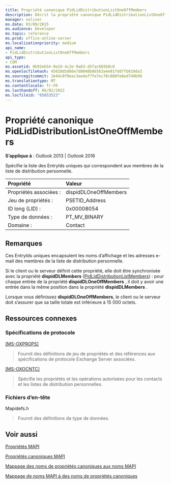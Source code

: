 ```yaml
---
title: Propriété canonique PidLidDistributionListOneOffMembers
description: Décrit la propriété canonique PidLidDistributionListOneOffMembers, qui spécifie une liste d’EntryIds uniques.
manager: soliver
ms.date: 03/09/2015
ms.audience: Developer
ms.topic: reference
ms.prod: office-online-server
ms.localizationpriority: medium
api_name:
- PidLidDistributionListOneOffMembers
api_type:
- COM
ms.assetid: 0b92e654-9e2d-4c2e-9a63-d5fac603b0c0
ms.openlocfilehash: 45010d5d66e7d0048b86563a4e01fdd7fb019da3
ms.sourcegitcommit: 1b44c8f9eac3aedaf7fe7ec70c808fe8ed7d4b99
ms.translationtype: MT
ms.contentlocale: fr-FR
ms.lasthandoff: 06/02/2022
ms.locfileid: "65853523"
---
```

# <a name="pidliddistributionlistoneoffmembers-canonical-property"></a>Propriété canonique PidLidDistributionListOneOffMembers

  
  
**S’applique à** : Outlook 2013 | Outlook 2016 
  
Spécifie la liste des EntryIds uniques qui correspondent aux membres de la liste de distribution personnelle.
  
|Propriété |Valeur |
|:-----|:-----|
|Propriétés associées :  <br/> |dispidDLOneOffMembers  <br/> |
|Jeu de propriétés :  <br/> |PSETID_Address  <br/> |
|ID long (LID) :  <br/> |0x00008054  <br/> |
|Type de données :  <br/> |PT_MV_BINARY  <br/> |
|Domaine :  <br/> |Contact  <br/> |
   
## <a name="remarks"></a>Remarques

Ces EntryIds uniques encapsulent les noms d’affichage et les adresses e-mail des membres de la liste de distribution personnelle.
  
Si le client ou le serveur définit cette propriété, elle doit être synchronisée avec la propriété **dispidDLMembers** ([PidLidDistributionListMembers](pidliddistributionlistmembers-canonical-property.md)) : pour chaque entrée de la propriété **dispidDLOneOffMembers** , il doit y avoir une entrée dans la même position dans la propriété **dispidDLMembers** . 
  
Lorsque vous définissez **dispidDLOneOffMembers**, le client ou le serveur doit s’assurer que sa taille totale est inférieure à 15 000 octets.
  
## <a name="related-resources"></a>Ressources connexes

### <a name="protocol-specifications"></a>Spécifications de protocole

[[MS-OXPROPS]](https://msdn.microsoft.com/library/f6ab1613-aefe-447d-a49c-18217230b148%28Office.15%29.aspx)
  
> Fournit des définitions de jeu de propriétés et des références aux spécifications de protocole Exchange Server associées.
    
[[MS-OXOCNTC]](https://msdn.microsoft.com/library/9b636532-9150-4836-9635-9c9b756c9ccf%28Office.15%29.aspx)
  
> Spécifie les propriétés et les opérations autorisées pour les contacts et les listes de distribution personnelles.
    
### <a name="header-files"></a>Fichiers d’en-tête

Mapidefs.h
  
> Fournit des définitions de type de données.
    
## <a name="see-also"></a>Voir aussi



[Propriétés MAPI](mapi-properties.md)
  
[Propriétés canoniques MAPI](mapi-canonical-properties.md)
  
[Mappage des noms de propriétés canoniques aux noms MAPI](mapping-canonical-property-names-to-mapi-names.md)
  
[Mappage de noms MAPI à des noms de propriétés canoniques](mapping-mapi-names-to-canonical-property-names.md)

